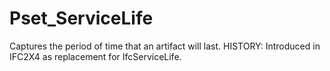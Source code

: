 # Pset_ServiceLife

Captures the period of time that an artifact will last. HISTORY: Introduced in IFC2X4 as replacement for IfcServiceLife.
